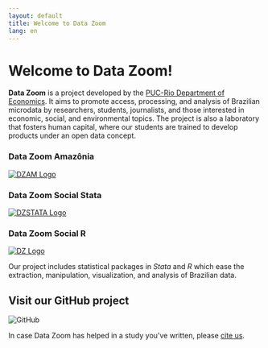 ```yaml
---
layout: default
title: Welcome to Data Zoom
lang: en
---
```


# Welcome to Data Zoom!

**Data Zoom** is a project developed by the [PUC-Rio Department of Economics](http://www.econ.puc-rio.br/en). It aims to promote access, processing, and analysis of Brazilian microdata by researchers, students, journalists, and those interested in economic, social, and environmental topics. The project is also a laboratory that fosters human capital, where our students are trained to develop products under an open data concept.

<div class="logo-container">
    <div>
        <h3>Data Zoom Amazônia</h3>
        <a href="{{ site.baseurl }}/{{ page.lang }}/dz_amazonia.html">
            <img src="{{ site.baseurl }}/assets/img/hex_dzam.png" alt="DZAM Logo">
        </a>
    </div>
    <div>
        <h3>Data Zoom Social Stata</h3>
        <a href="{{ site.baseurl }}/{{ page.lang }}/dz_stata.html">
            <img src="{{ site.baseurl }}/assets/img/hex_dzstata.png" alt="DZSTATA Logo">
        </a>
    </div>
    <div>
        <h3>Data Zoom Social R</h3>
        <a href="{{ site.baseurl }}/{{ page.lang }}/dz_r.html">
            <img src="{{ site.baseurl }}/assets/img/hex_dz_outline.png" alt="DZ Logo">
        </a>
    </div>
</div>

Our project includes statistical packages in *Stata* and *R* which ease the extraction, manipulation, visualization, and analysis of Brazilian data.

<div class="logo-container-small" style="position: relative;">
    <h2> Visit our GitHub project </h2>
    <img src="{{ site.baseurl }}/assets/img/github-mark.png" alt="GitHub">
    <a href="https://github.com/datazoompuc" style="position: absolute; top: 0; left: 0; width: 100%; height: 100%; z-index: 1;" target="_blank"></a>
</div>

In case Data Zoom has helped in a study you've written, please <a href="{{ site.baseurl }}/{{ page.lang }}/citacao.html"> cite us</a>.